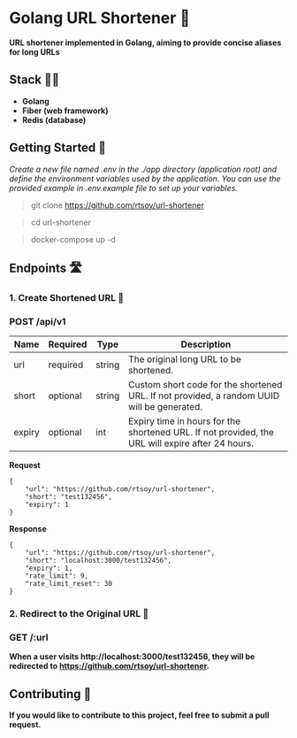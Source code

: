 # Golang URL Shortener 🐳

**URL shortener implemented in Golang, aiming to provide concise aliases for long URLs**

## Stack 👨‍💻
- **Golang**
- **Fiber (web framework)**
- **Redis (database)**

## Getting Started 🚀

_Create a new file named .env in the ./app directory
(application root) and define the environment variables
used by the application. You can use the provided example
in .env.example file to set up your variables._

> git clone https://github.com/rtsoy/url-shortener

> cd url-shortener

> docker-compose up -d

## Endpoints 🛣️

### 1. Create Shortened URL 📎
### **POST /api/v1**


| Name   | Required | Type   | Description                                                                                      |
|--------|----------|--------|--------------------------------------------------------------------------------------------------|
| url    | required | string | The original long URL to be shortened.                                                           |
| short  | optional | string | Custom short code for the shortened URL. If not provided, a random UUID will be generated.       |
| expiry | optional | int    | Expiry time in hours for the shortened URL. If not provided, the URL will expire after 24 hours. |

**Request**

```azure
{
    "url": "https://github.com/rtsoy/url-shortener",
    "short": "test132456",
    "expiry": 1
}
```

**Response**

```azure
{
    "url": "https://github.com/rtsoy/url-shortener",
    "short": "localhost:3000/test132456",
    "expiry": 1,
    "rate_limit": 9,
    "rate_limit_reset": 30
}
```

### 2. Redirect to the Original URL 🔄
### GET /:url

**When a user visits http://localhost:3000/test132456, 
they will be redirected to https://github.com/rtsoy/url-shortener.** 

## Contributing 🤝
**If you would like to contribute to this project, 
feel free to submit a pull request.**





